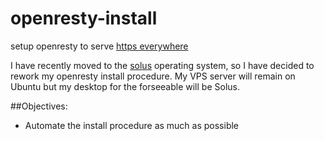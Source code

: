 # openresty-install
setup openresty to serve [https everywhere](https://www.eff.org/https-everywhere)

I have recently moved to the [solus](https://solus-project.com/) operating system, so I have decided to rework my
openresty install procedure. My VPS server will remain on Ubuntu but my desktop for the forseeable will be Solus. 

##Objectives:
- Automate the install procedure as much as possible

